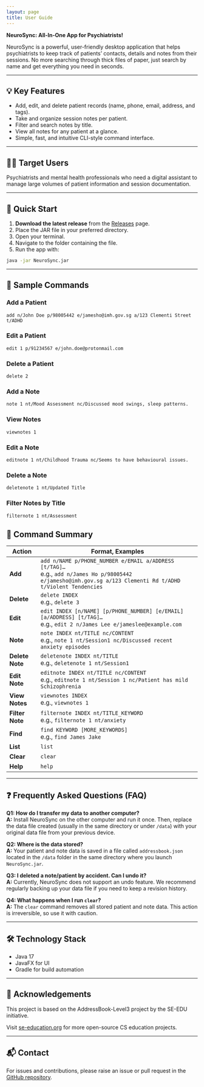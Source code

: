 ```yaml
---
layout: page
title: User Guide
---
```


**NeuroSync: All-In-One App for Psychiatrists!**

NeuroSync is a powerful, user-friendly desktop application that helps psychiatrists to keep track of patients’ contacts, details and notes from their sessions. No more searching through thick files of paper, just search by name and get everything you need in seconds.

---

## 💡 Key Features

- Add, edit, and delete patient records (name, phone, email, address, and tags).
- Take and organize session notes per patient.
- Filter and search notes by title.
- View all notes for any patient at a glance.
- Simple, fast, and intuitive CLI-style command interface.

---

## 👩‍⚕️ Target Users

Psychiatrists and mental health professionals who need a digital assistant to manage large volumes of patient information and session documentation.

---

## 🚀 Quick Start

1. **Download the latest release** from the [Releases](https://github.com/AY2223S1-CS2103T-W14-4/tp/releases) page.
2. Place the JAR file in your preferred directory.
3. Open your terminal.
4. Navigate to the folder containing the file.
5. Run the app with:

```bash
java -jar NeuroSync.jar
```

---

## 📘 Sample Commands

### Add a Patient

```
add n/John Doe p/98005442 e/jamesho@imh.gov.sg a/123 Clementi Street t/ADHD
```

### Edit a Patient

```
edit 1 p/91234567 e/john.doe@protonmail.com
```

### Delete a Patient

```
delete 2
```

### Add a Note

```
note 1 nt/Mood Assessment nc/Discussed mood swings, sleep patterns.
```

### View Notes

```
viewnotes 1
```

### Edit a Note

```
editnote 1 nt/Childhood Trauma nc/Seems to have behavioural issues.
```

### Delete a Note

```
deletenote 1 nt/Updated Title
```

### Filter Notes by Title

```
filternote 1 nt/Assessment
```

## 🧭 Command Summary

| Action          | Format, Examples                                                                                                                                                  |
| --------------- | ----------------------------------------------------------------------------------------------------------------------------------------------------------------- |
| **Add**         | `add n/NAME p/PHONE_NUMBER e/EMAIL a/ADDRESS [t/TAG]…​` <br> e.g., `add n/James Ho p/98005442 e/jamesho@imh.gov.sg a/123 Clementi Rd t/ADHD t/Violent Tendencies` |
| **Delete**      | `delete INDEX` <br> e.g., `delete 3`                                                                                                                              |
| **Edit**        | `edit INDEX [n/NAME] [p/PHONE_NUMBER] [e/EMAIL] [a/ADDRESS] [t/TAG]…​` <br> e.g., `edit 2 n/James Lee e/jameslee@example.com`                                     |
| **Note**        | `note INDEX nt/TITLE nc/CONTENT` <br> e.g., `note 1 nt/Session1 nc/Discussed recent anxiety episodes`                                                             |
| **Delete Note** | `deletenote INDEX nt/TITLE` <br> e.g., `deletenote 1 nt/Session1`                                                                                                 |
| **Edit Note**   | `editnote INDEX nt/TITLE nc/CONTENT` <br> e.g., `editnote 1 nt/Session 1 nc/Patient has mild Schizophrenia`                                                       |
| **View Notes**  | `viewnotes INDEX` <br> e.g., `viewnotes 1`                                                                                                                        |
| **Filter Note** | `filternote INDEX nt/TITLE_KEYWORD` <br> e.g., `filternote 1 nt/anxiety`                                                                                          |
| **Find**        | `find KEYWORD [MORE_KEYWORDS]` <br> e.g., `find James Jake`                                                                                                       |
| **List**        | `list`                                                                                                                                                            |
| **Clear**       | `clear`                                                                                                                                                           |
| **Help**        | `help`                                                                                                                                                            |

---

## ❓ Frequently Asked Questions (FAQ)

**Q1: How do I transfer my data to another computer?**  
**A:** Install NeuroSync on the other computer and run it once. Then, replace the data file created (usually in the same directory or under `/data`) with your original data file from your previous device.

**Q2: Where is the data stored?**  
**A:** Your patient and note data is saved in a file called `addressbook.json` located in the `/data` folder in the same directory where you launch `NeuroSync.jar`.

**Q3: I deleted a note/patient by accident. Can I undo it?**  
**A:** Currently, NeuroSync does not support an undo feature. We recommend regularly backing up your data file if you need to keep a revision history.

**Q4: What happens when I run `clear`?**  
**A:** The `clear` command removes all stored patient and note data. This action is irreversible, so use it with caution.

---

## 🛠 Technology Stack

- Java 17
- JavaFX for UI
- Gradle for build automation

---

## 🙌 Acknowledgements

This project is based on the AddressBook-Level3 project by the SE-EDU initiative.

Visit [se-education.org](https://se-education.org) for more open-source CS education projects.

---

## 📬 Contact

For issues and contributions, please raise an issue or pull request in the [GitHub repository](https://github.com/AY2223S1-CS2103T-W14-4/tp).
